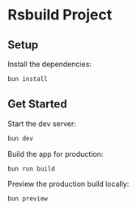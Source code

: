 # Rsbuild Project

## Setup

Install the dependencies:

```bash
bun install
```

## Get Started

Start the dev server:

```bash
bun dev
```

Build the app for production:

```bash
bun run build
```

Preview the production build locally:

```bash
bun preview
```
